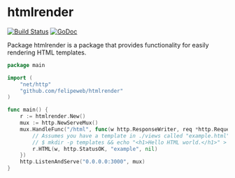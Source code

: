 # htmlrender

[![Build Status](https://travis-ci.org/felipeweb/htmlrender.svg?branch=master)](https://travis-ci.org/felipeweb/htmlrender) [![GoDoc](https://godoc.org/github.com/felipeweb/htmlrender?status.svg)](https://godoc.org/github.com/felipeweb/htmlrender)

Package htmlrender is a package that provides functionality for easily rendering HTML templates.

  ```go
  package main

  import (
      "net/http"
      "github.com/felipeweb/htmlrender"
  )

  func main() {
      r := htmlrender.New()
      mux := http.NewServeMux()
      mux.HandleFunc("/html", func(w http.ResponseWriter, req *http.Request) {
          // Assumes you have a template in ./views called "example.html".
          // $ mkdir -p templates && echo "<h1>Hello HTML world.</h1>" > views/example.html
          r.HTML(w, http.StatusOK, "example", nil)
      })
      http.ListenAndServe("0.0.0.0:3000", mux)
  }
  ```
  